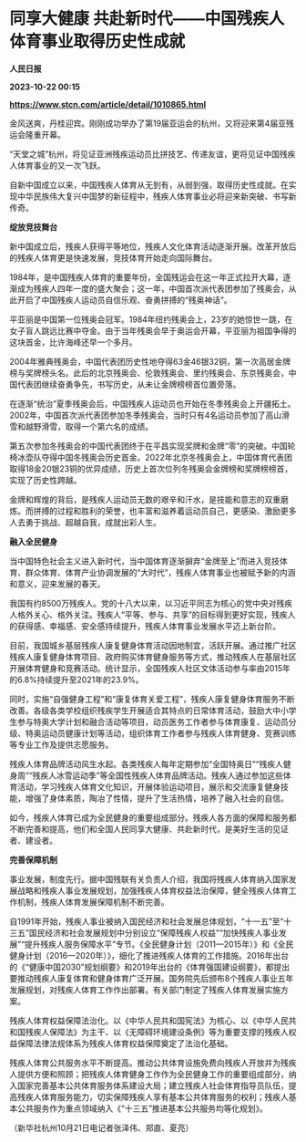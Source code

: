 # 同享大健康 共赴新时代——中国残疾人体育事业取得历史性成就
**人民日报**

**2023-10-22 00:15**

**https://www.stcn.com/article/detail/1010865.html**

金风送爽，丹桂迎宾。刚刚成功举办了第19届亚运会的杭州，又将迎来第4届亚残运会隆重开幕。

“天堂之城”杭州，将见证亚洲残疾运动员比拼技艺、传递友谊，更将见证中国残疾人体育事业的又一次飞跃。

自新中国成立以来，中国残疾人体育从无到有，从弱到强，取得历史性成就。在实现中华民族伟大复兴中国梦的新征程中，残疾人体育事业必将迎来新突破、书写新传奇。

**绽放竞技舞台**

新中国成立后，残疾人获得平等地位，残疾人文化体育活动逐渐开展。改革开放后的残疾人体育更是快速发展，竞技体育开始走向国际舞台。

1984年，是中国残疾人体育的重要年份，全国残运会在这一年正式拉开大幕，逐渐成为残疾人四年一度的盛大聚会；这一年，中国首次派代表团参加了残奥会，从此开启了中国残疾人运动员自信乐观、奋勇拼搏的“残奥神话”。

平亚丽是中国第一位残奥会冠军。1984年纽约残奥会上，23岁的她惊世一跳，在女子盲人跳远比赛中夺金。由于当年残奥会早于奥运会开幕，平亚丽为祖国争得的这块首金，比许海峰还早一个多月。

2004年雅典残奥会，中国代表团历史性地夺得63金46银32铜，第一次高居金牌榜与奖牌榜头名。此后的北京残奥会、伦敦残奥会、里约残奥会、东京残奥会，中国代表团继续奋勇争先，书写历史，从未让金牌榜榜首位置旁落。

在逐渐“统治”夏季残奥会后，中国残疾人运动员也开始在冬季残奥会上开疆拓土。2002年，中国首次派代表团参加冬季残奥会，当时只有4名运动员参加了高山滑雪和越野滑雪，取得一个第六名的成绩。

第五次参加冬残奥会的中国代表团终于在平昌实现奖牌和金牌“零”的突破。中国轮椅冰壶队夺得中国冬残奥会历史首金。2022年北京冬残奥会上，中国体育代表团取得18金20银23铜的优异成绩，历史上首次位列冬残奥会金牌榜和奖牌榜榜首，实现了历史性跨越。

金牌和辉煌的背后，是残疾人运动员无数的艰辛和汗水，是技能和意志的双重磨炼。而拼搏的过程和胜利的荣誉，也丰富和滋养着运动员自己，更感染、激励更多人去勇于挑战、超越自我，成就出彩人生。

**融入全民健身**

当中国特色社会主义进入新时代，当中国体育逐渐摒弃“金牌至上”而进入竞技体育、群众体育、体育产业协调发展的“大时代”，残疾人体育事业也被赋予新的内涵和意义，迎来发展的春天。

我国有约8500万残疾人。党的十八大以来，以习近平同志为核心的党中央对残疾人格外关心、格外关注。残疾人“平等、参与、共享”的目标得到更好实现，残疾人的获得感、幸福感、安全感持续提升，残疾人体育事业发展水平迈上新台阶。

目前，我国城乡基层残疾人康复健身体育活动因地制宜，活跃开展。通过推广社区残疾人康复健身体育项目、政府购买体育健身服务等方式，推动残疾人在基层社区开展体育健身和竞赛活动。统计显示，全国残疾人社区文体活动参与率由2015年的6.8%持续提升至2021年的23.9%。

同时，实施“自强健身工程”和“康复体育关爱工程”，残疾人康复健身体育服务不断改善。各级各类学校组织残疾学生开展适合其特点的日常体育活动，鼓励大中小学生参与特奥大学计划和融合活动等项目，动员医务工作者参与体育康复、运动员分级、特奥运动员健康计划等活动，组织体育工作者参与残疾人体育健身、竞赛训练等专业工作及提供志愿服务。

残疾人体育品牌活动风生水起。各类残疾人每年定期参加“全国特奥日”“残疾人健身周”“残疾人冰雪运动季”等全国性残疾人体育品牌活动。残疾人通过参加这些体育活动，学习残疾人体育文化知识，开展体验运动项目，展示和交流康复健身技能，增强了身体素质，陶冶了性情，提升了生活热情，培养了融入社会的自信。

如今，残疾人体育已成为全民健身的重要组成部分。残疾人各方面的保障和服务都不断完善和提高，他们和全国人民同享大健康、共赴新时代，是美好生活的见证者、建设者。

**完善保障机制**

事业发展，制度先行。据中国残联有关负责人介绍，我国将残疾人体育纳入国家发展战略和残疾人事业发展规划，加强残疾人体育权益法治保障，健全残疾人体育工作机制，残疾人体育发展保障机制不断完善。

自1991年开始，残疾人事业被纳入国民经济和社会发展总体规划，“十一五”至“十三五”国民经济和社会发展规划中分别设立“保障残疾人权益”“加快残疾人事业发展”“提升残疾人服务保障水平”专节。《全民健身计划（2011—2015年）》和《全民健身计划（2016—2020年）》，细化了推进残疾人体育的工作措施。2016年出台的《“健康中国2030”规划纲要》和2019年出台的《体育强国建设纲要》，都提出要推动残疾人康复体育和健身体育广泛开展。国务院先后颁布8个残疾人事业五年发展规划，对残疾人体育工作作出部署。有关部门制定了残疾人体育发展实施方案。

残疾人体育权益保障法治化。以《中华人民共和国宪法》为核心、以《中华人民共和国残疾人保障法》为主干、以《无障碍环境建设条例》等为重要支撑的残疾人权益保障法律法规体系为残疾人体育权益保障奠定了法治化基础。

残疾人体育公共服务水平不断提高。推动公共体育设施免费向残疾人开放并为残疾人提供方便和照顾；把残疾人体育健身工作作为全民健身工作的重要组成部分，纳入国家完善基本公共体育服务体系建设大局；建立残疾人社会体育指导员队伍，提高残疾人体育服务能力，切实保障残疾人享有基本公共体育服务的权利；残疾人基本公共服务作为重点领域纳入《“十三五”推进基本公共服务均等化规划》。

（新华社杭州10月21日电记者张泽伟、郑直、夏亮）